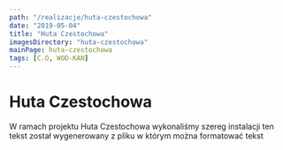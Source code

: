 ```yaml
---
path: "/realizacje/huta-czestochowa"
date: "2019-05-04"
title: "Huta Czestochowa"
imagesDirectory: "huta-czestochowa"
mainPage: huta-czestochowa
tags: [C.O, WOD-KAN]
---
```


# Huta Czestochowa

W ramach projektu Huta Czestochowa wykonaliśmy szereg instalacji 
ten tekst został wygenerowany z pliku w którym można formatować tekst
